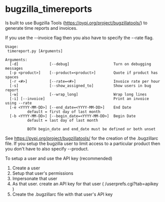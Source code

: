 # bugzilla_timereports

Is built to use Bugzilla Tools (https://pypi.org/project/bugzillatools/) to generate time reports and invoices.

If you use the --invoice flag then you also have to specify the --rate flag. 

```
Usage:
 timereport.py [Arguments]

Arguments:
  [-d]              [--debug]                    Turn on debugging messages
  [-p <product>]    [--product=<product>]        Quote if product has spaces
  [-r <#>]          [--rate=<#>]                 Invoice rate per hour
  [-s]              [--show_assigned_to]         Show users in bug report
  [-w]              [--wrap_long]                Wrap long lines
  [-i] [--invoice]                               Print an invoice using --rate
  [-e <YYYY-MM-DD>] [--end_date=<YYYY-MM-DD>]    End Date
          default = first day of last month
  [-b <YYYY-MM-DD>] [--begin_date=<YYYY-MM-DD>]  Begin Date
          default = last day of last month
 
          BOTH begin_date and end_date must be defined or both unset
```

See https://pypi.org/project/bugzillatools/ for the creation of the .bugzillarc file. 
If you setup the bugzilla user to limit access to a particular product then you don't have to 
also specify --product. 

To setup a user and use the API key (recommended)

1. Create a user
2. Setup that user's permissions
3. Impersonate that user
4. As that user. create an API key for that user ( /userprefs.cgi?tab=apikey ) 
5. Create the .bugzillarc file with that user's API key 

